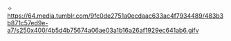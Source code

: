 ✧
https://64.media.tumblr.com/9fc0de2751a0ecdaac633ac4f7934489/483b3b871c57ed9e-a7/s250x400/4b5d4b75674a06ae03a1b16a26af1929ec641ab6.gifv
